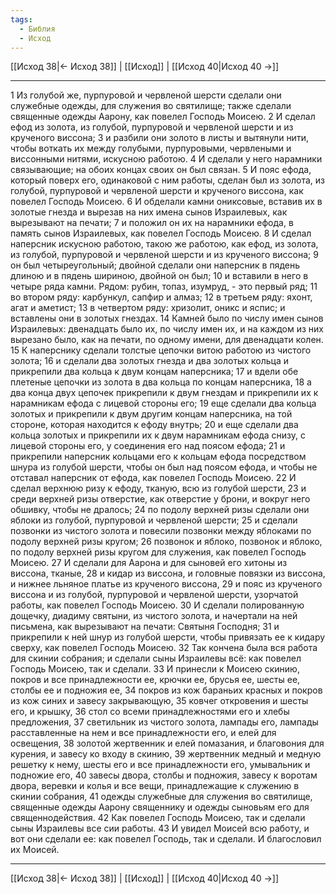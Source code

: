 ```yaml
---
tags:
  - Библия
  - Исход
---
```

[[Исход 38|← Исход 38]] | [[Исход]] | [[Исход 40|Исход 40 →]]

---
1 Из голубой же, пурпуровой и червленой шерсти сделали они служебные одежды, для служения во святилище; также сделали священные одежды Аарону, как повелел Господь Моисею.
2 И сделал ефод из золота, из голубой, пурпуровой и червленой шерсти и из крученого виссона;
3 и разбили они золото в листы и вытянули нити, чтобы воткать их между голубыми, пурпуровыми, червлеными и виссонными нитями, искусною работою.
4 И сделали у него нарамники связывающие; на обоих концах своих он был связан.
5 И пояс ефода, который поверх его, одинаковой с ним работы, сделан был из золота, из голубой, пурпуровой и червленой шерсти и крученого виссона, как повелел Господь Моисею.
6 И обделали камни ониксовые, вставив их в золотые гнезда и вырезав на них имена сынов Израилевых, как вырезывают на печати;
7 и положил он их на нарамники ефода, в память сынов Израилевых, как повелел Господь Моисею.
8 И сделал наперсник искусною работою, такою же работою, как ефод, из золота, из голубой, пурпуровой и червленой шерсти и из крученого виссона;
9 он был четыреугольный; двойной сделали они наперсник в пядень длиною и в пядень шириною, двойной он был;
10 и вставили в него в четыре ряда камни. Рядом: рубин, топаз, изумруд, - это первый ряд;
11 во втором ряду: карбункул, сапфир и алмаз;
12 в третьем ряду: яхонт, агат и аметист;
13 в четвертом ряду: хризолит, оникс и яспис; и вставлены они в золотых гнездах.
14 Камней было по числу имен сынов Израилевых: двенадцать было их, по числу имен их, и на каждом из них вырезано было, как на печати, по одному имени, для двенадцати колен.
15 К наперснику сделали толстые цепочки витою работою из чистого золота;
16 и сделали два золотых гнезда и два золотых кольца и прикрепили два кольца к двум концам наперсника;
17 и вдели обе плетеные цепочки из золота в два кольца по концам наперсника,
18 а два конца двух цепочек прикрепили к двум гнездам и прикрепили их к нарамникам ефода с лицевой стороны его;
19 еще сделали два кольца золотых и прикрепили к двум другим концам наперсника, на той стороне, которая находится к ефоду внутрь;
20 и еще сделали два кольца золотых и прикрепили их к двум нарамникам ефода снизу, с лицевой стороны его, у соединения его над поясом ефода;
21 и прикрепили наперсник кольцами его к кольцам ефода посредством шнура из голубой шерсти, чтобы он был над поясом ефода, и чтобы не отставал наперсник от ефода, как повелел Господь Моисею.
22 И сделал верхнюю ризу к ефоду, тканую, всю из голубой шерсти,
23 и среди верхней ризы отверстие, как отверстие у брони, и вокруг него обшивку, чтобы не дралось;
24 по подолу верхней ризы сделали они яблоки из голубой, пурпуровой и червленой шерсти;
25 и сделали позвонки из чистого золота и повесили позвонки между яблоками по подолу верхней ризы кругом;
26 позвонок и яблоко, позвонок и яблоко, по подолу верхней ризы кругом для служения, как повелел Господь Моисею.
27 И сделали для Аарона и для сыновей его хитоны из виссона, тканые,
28 и кидар из виссона, и головные повязки из виссона, и нижнее льняное платье из крученого виссона,
29 и пояс из крученого виссона и из голубой, пурпуровой и червленой шерсти, узорчатой работы, как повелел Господь Моисею.
30 И сделали полированную дощечку, диадиму святыни, из чистого золота, и начертали на ней письмена, как вырезывают на печати: Святыня Господня;
31 и прикрепили к ней шнур из голубой шерсти, чтобы привязать ее к кидару сверху, как повелел Господь Моисею.
32 Так кончена была вся работа для скинии собрания; и сделали сыны Израилевы всё: как повелел Господь Моисею, так и сделали.
33 И принесли к Моисею скинию, покров и все принадлежности ее, крючки ее, брусья ее, шесты ее, столбы ее и подножия ее,
34 покров из кож бараньих красных и покров из кож синих и завесу закрывающую,
35 ковчег откровения и шесты его, и крышку,
36 стол со всеми принадлежностями его и хлебы предложения,
37 светильник из чистого золота, лампады его, лампады расставленные на нем и все принадлежности его, и елей для освещения,
38 золотой жертвенник и елей помазания, и благовония для курения, и завесу ко входу в скинию,
39 жертвенник медный и медную решетку к нему, шесты его и все принадлежности его, умывальник и подножие его,
40 завесы двора, столбы и подножия, завесу к воротам двора, веревки и колья и все вещи, принадлежащие к служению в скинии собрания,
41 одежды служебные для служения во святилище, священные одежды Аарону священнику и одежды сыновьям его для священнодействия.
42 Как повелел Господь Моисею, так и сделали сыны Израилевы все сии работы.
43 И увидел Моисей всю работу, и вот они сделали ее: как повелел Господь, так и сделали. И благословил их Моисей.

---
[[Исход 38|← Исход 38]] | [[Исход]] | [[Исход 40|Исход 40 →]]